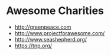 # Awesome Charities
- http://greenpeace.com
- http://www.projectforawesome.com/
- http://www.seashepherd.org/
- https://tnp.org/
